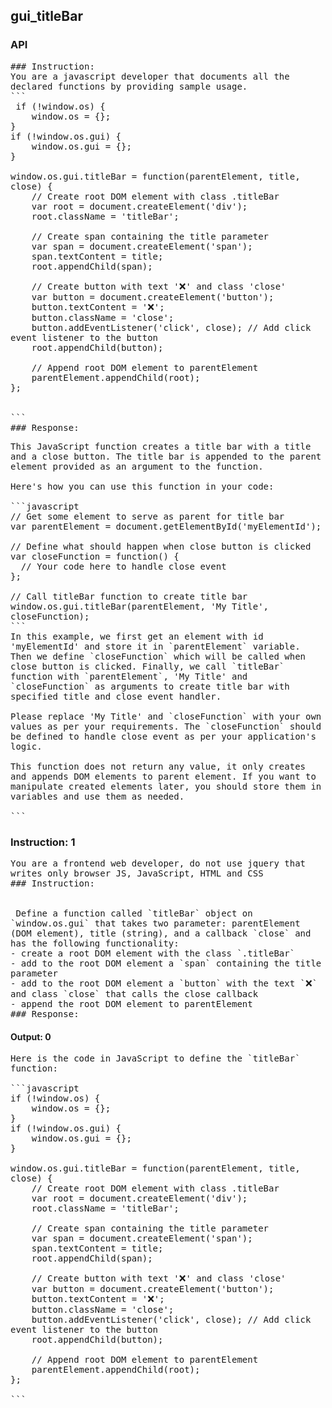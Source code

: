 ## gui_titleBar
### API
<pre style='text-wrap: wrap'>### Instruction:
You are a javascript developer that documents all the declared functions by providing sample usage.
```
 if (!window.os) {
    window.os = {};
}
if (!window.os.gui) {
    window.os.gui = {};
}

window.os.gui.titleBar = function(parentElement, title, close) {
    // Create root DOM element with class .titleBar
    var root = document.createElement('div');
    root.className = 'titleBar';
    
    // Create span containing the title parameter
    var span = document.createElement('span');
    span.textContent = title;
    root.appendChild(span);
    
    // Create button with text '❌' and class 'close'
    var button = document.createElement('button');
    button.textContent = '❌';
    button.className = 'close';
    button.addEventListener('click', close); // Add click event listener to the button
    root.appendChild(button);
    
    // Append root DOM element to parentElement
    parentElement.appendChild(root);
};

 
```
### Response:
</pre>
<pre style='text-wrap: wrap'>This JavaScript function creates a title bar with a title and a close button. The title bar is appended to the parent element provided as an argument to the function. 

Here's how you can use this function in your code:

```javascript
// Get some element to serve as parent for title bar
var parentElement = document.getElementById('myElementId'); 

// Define what should happen when close button is clicked
var closeFunction = function() { 
  // Your code here to handle close event 
}; 

// Call titleBar function to create title bar 
window.os.gui.titleBar(parentElement, 'My Title', closeFunction); 
```
In this example, we first get an element with id 'myElementId' and store it in `parentElement` variable. Then we define `closeFunction` which will be called when close button is clicked. Finally, we call `titleBar` function with `parentElement`, 'My Title' and `closeFunction` as arguments to create title bar with specified title and close event handler. 

Please replace 'My Title' and `closeFunction` with your own values as per your requirements. The `closeFunction` should be defined to handle close event as per your application's logic. 

This function does not return any value, it only creates and appends DOM elements to parent element. If you want to manipulate created elements later, you should store them in variables and use them as needed.

```</pre>
### Instruction: 1
<pre style='text-wrap: wrap'>You are a frontend web developer, do not use jquery that writes only browser JS, JavaScript, HTML and CSS
### Instruction:


 Define a function called `titleBar` object on `window.os.gui` that takes two parameter: parentElement (DOM element), title (string), and a callback `close` and has the following functionality:
- create a root DOM element with the class `.titleBar`
- add to the root DOM element a `span` containing the title parameter
- add to the root DOM element a `button` with the text `❌` and class `close` that calls the close callback
- append the root DOM element to parentElement 
### Response:
</pre>
#### Output: 0
<pre style='text-wrap: wrap'>Here is the code in JavaScript to define the `titleBar` function:

```javascript
if (!window.os) {
    window.os = {};
}
if (!window.os.gui) {
    window.os.gui = {};
}

window.os.gui.titleBar = function(parentElement, title, close) {
    // Create root DOM element with class .titleBar
    var root = document.createElement('div');
    root.className = 'titleBar';
    
    // Create span containing the title parameter
    var span = document.createElement('span');
    span.textContent = title;
    root.appendChild(span);
    
    // Create button with text '❌' and class 'close'
    var button = document.createElement('button');
    button.textContent = '❌';
    button.className = 'close';
    button.addEventListener('click', close); // Add click event listener to the button
    root.appendChild(button);
    
    // Append root DOM element to parentElement
    parentElement.appendChild(root);
};

```</pre>
